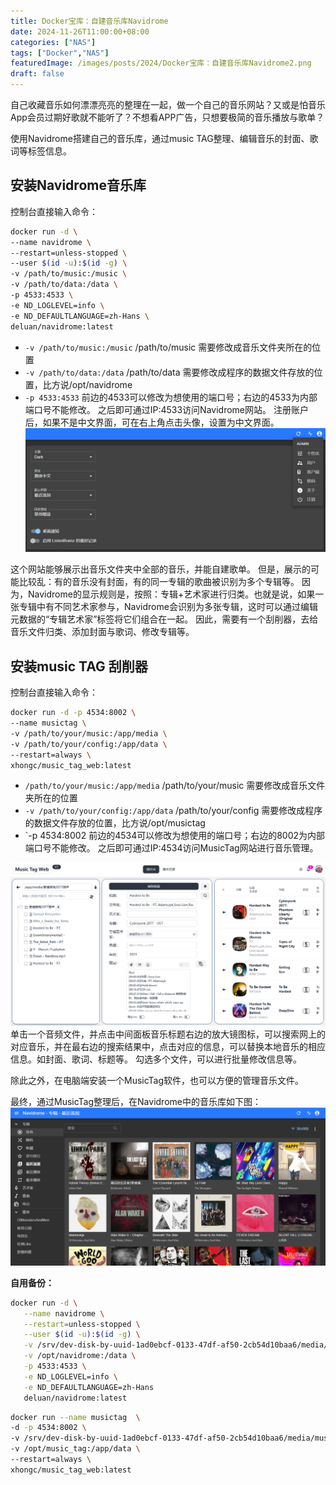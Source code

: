 ```yaml
---
title: Docker宝库：自建音乐库Navidrome
date: 2024-11-26T11:00:00+08:00
categories: ["NAS"]
tags: ["Docker","NAS"]
featuredImage: /images/posts/2024/Docker宝库：自建音乐库Navidrome2.png
draft: false
---
```



自己收藏音乐如何漂漂亮亮的整理在一起，做一个自己的音乐网站？又或是怕音乐App会员过期好歌就不能听了？不想看APP广告，只想要极简的音乐播放与歌单？

使用Navidrome搭建自己的音乐库，通过music TAG整理、编辑音乐的封面、歌词等标签信息。

## 安装Navidrome音乐库
控制台直接输入命令：
```bash
docker run -d \
--name navidrome \
--restart=unless-stopped \
--user $(id -u):$(id -g) \
-v /path/to/music:/music \
-v /path/to/data:/data \
-p 4533:4533 \
-e ND_LOGLEVEL=info \
-e ND_DEFAULTLANGUAGE=zh-Hans \
deluan/navidrome:latest
```
+ `-v /path/to/music:/music`  /path/to/music 需要修改成音乐文件夹所在的位置
+ `-v /path/to/data:/data` /path/to/data 需要修改成程序的数据文件存放的位置，比方说/opt/navidrome
+ `-p 4533:4533` 前边的4533可以修改为想使用的端口号；右边的4533为内部端口号不能修改。
之后即可通过IP:4533访问Navidrome网站。
注册账户后，如果不是中文界面，可在右上角点击头像，设置为中文界面。
![设置中文](/images/posts/2024/Docker宝库：自建音乐库Navidrome1.png)

这个网站能够展示出音乐文件夹中全部的音乐，并能自建歌单。
但是，展示的可能比较乱：有的音乐没有封面，有的同一专辑的歌曲被识别为多个专辑等。
因为，Navidrome的显示规则是，按照：专辑+艺术家进行归类。也就是说，如果一张专辑中有不同艺术家参与，Navidrome会识别为多张专辑，这时可以通过编辑元数据的“专辑艺术家”标签将它们组合在一起。
因此，需要有一个刮削器，去给音乐文件归类、添加封面与歌词、修改专辑等。

## 安装music TAG 刮削器
控制台直接输入命令：
```bash
docker run -d -p 4534:8002 \
--name musictag \
-v /path/to/your/music:/app/media \
-v /path/to/your/config:/app/data \
--restart=always \
xhongc/music_tag_web:latest
```
+ `/path/to/your/music:/app/media`  /path/to/your/music 需要修改成音乐文件夹所在的位置
+ `-v /path/to/your/config:/app/data` /path/to/your/config 需要修改成程序的数据文件存放的位置，比方说/opt/musictag
+ `-p 4534:8002 前边的4534可以修改为想使用的端口号；右边的8002为内部端口号不能修改。
之后即可通过IP:4534访问MusicTag网站进行音乐管理。

![MusicTag](/images/posts/2024/Docker宝库：自建音乐库Navidrome3.png)
单击一个音频文件，并点击中间面板音乐标题右边的放大镜图标，可以搜索网上的对应音乐，并在最右边的搜索结果中，点击对应的信息，可以替换本地音乐的相应信息。如封面、歌词、标题等。
勾选多个文件，可以进行批量修改信息等。

除此之外，在电脑端安装一个MusicTag软件，也可以方便的管理音乐文件。

最终，通过MusicTag整理后，在Navidrome中的音乐库如下图：
![Navidrome](/images/posts/2024/Docker宝库：自建音乐库Navidrome2.png)

**自用备份：**

```bash
docker run -d \
   --name navidrome \
   --restart=unless-stopped \
   --user $(id -u):$(id -g) \
   -v /srv/dev-disk-by-uuid-1ad0ebcf-0133-47df-af50-2cb54d10baa6/media/music:/music \
   -v /opt/navidrome:/data \
   -p 4533:4533 \
   -e ND_LOGLEVEL=info \
   -e ND_DEFAULTLANGUAGE=zh-Hans
   deluan/navidrome:latest
```

```bash
docker run --name musictag  \
-d -p 4534:8002 \
-v /srv/dev-disk-by-uuid-1ad0ebcf-0133-47df-af50-2cb54d10baa6/media/music:/app/media \
-v /opt/music_tag:/app/data \
--restart=always \
xhongc/music_tag_web:latest
```

